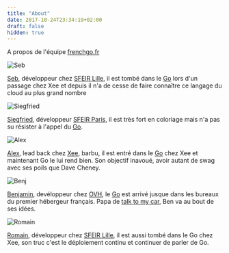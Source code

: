 ```yaml
---
title: "About"
date: 2017-10-24T23:34:19+02:00
draft: false
hidden: true
---
```

A propos de l'équipe [frenchgo.fr](https://frenchgo.fr)

![Seb](/img/team/seb.jpg)

[Seb](https://twitter.com/sebastienfriess), développeur chez [SFEIR Lille](https://www.sfeir.com), il est tombé dans le [Go](https://golang.org/doc/install) lors d'un passage chez Xee et depuis il n'a de cesse de faire connaître ce langage du cloud au plus grand nombre  

![Siegfried](/img/team/siegfried.jpg)

[Siegfried](https://twitter.com/SiegfriedEhret), développeur [SFEIR Paris](https://www.sfeir.com), il est très fort en coloriage mais n'a pas su résister à l'appel du [Go](https://golang.org/doc/install).   

![Alex](/img/team/alex.jpg)

[Alex](https://twitter.com/alexandrejomin), lead back chez [Xee](http://www.xee.com), barbu, il est entré dans le [Go](https://golang.org/doc/install) chez Xee et maintenant Go le lui rend bien. Son objectif inavoué, avoir autant de swag avec ses poils que Dave Cheney.   

![Benj](/img/team/benj.jpg)

[Benjamin](https://twitter.com/BnJ25), devéloppeur chez [OVH](https://www.ovh.com/fr), le [Go](https://golang.org/doc/install) est arrivé jusque dans les bureaux du premier hébergeur français. Papa de [talk to my car](http://www.talk-to-my-car.com), Ben va au bout de ses idées.

![Romain](/img/team/romain.jpg)

[Romain](https://twitter.com/rlespinasse), développeur chez [SFEIR Lille](https://www.sfeir.com), il est aussi tombé dans le Go chez Xee, son truc c'est le déploiement continu et continuer de parler de Go. 

